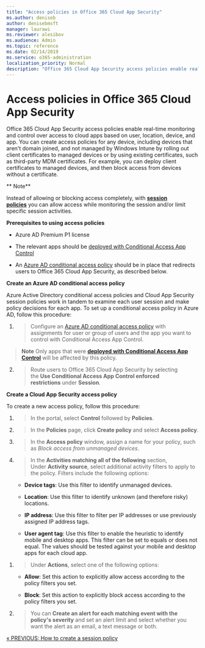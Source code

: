 ```yaml
---
title: "Access policies in Office 365 Cloud App Security"
ms.author: deniseb
author: denisebmsft
manager: laurawi
ms.reviewer: alesibov
ms.audience: Admin
ms.topic: reference
ms.date: 02/14/2019
ms.service: o365-administration
localization_priority: Normal
description: "Office 365 Cloud App Security access policies enable real-time monitoring and control over access to cloud apps based on user, location, device, and app. You can create access policies for any device, including devices that aren't domain joined, and not managed by Windows Intune by rolling out client certificates to managed devices or by using existing certificates, such as third-party MDM certificates. For example, you can deploy client certificates to managed devices, and then block access from devices without a certificate."
---
```


# Access policies in Office 365 Cloud App Security

Office 365 Cloud App Security access policies enable real-time monitoring and control over access to cloud apps based on user, location, device, and app. You can create access policies for any device, including devices that aren't domain joined, and not managed by Windows Intune by rolling out client certificates to managed devices or by using existing certificates, such as third-party MDM certificates. For example, you can deploy client certificates to managed devices, and then block access from devices without a certificate.

** Note**

Instead of allowing or blocking access completely, with [**<span class="underline">session policies</span>**](https://docs.microsoft.com/en-us/cloud-app-security/session-policy-aad) you can allow access while monitoring the session and/or limit specific session activities.

**Prerequisites to using access policies**

- Azure AD Premium P1 license

- The relevant apps should be [deployed with Conditional Access App Control](https://docs.microsoft.com/en-us/cloud-app-security/proxy-deployment-aad)

- An [Azure AD conditional access policy](https://docs.microsoft.com/azure/active-directory/active-directory-conditional-access-azure-portal) should be in place that redirects users to Office 365 Cloud App Security, as described below.

**Create an Azure AD conditional access policy**

Azure Active Directory conditional access policies and Cloud App Security session policies work in tandem to examine each user session and make policy decisions for each app. To set up a conditional access policy in Azure AD, follow this procedure:

1.  > Configure an [<span class="underline">Azure AD conditional access policy</span>](https://docs.microsoft.com/azure/active-directory/active-directory-conditional-access-azure-portal) with assignments for user or group of users and the app you want to control with Conditional Access App Control.

> **Note** Only apps that were [**<span class="underline">deployed with Conditional Access App Control</span>**](https://docs.microsoft.com/en-us/cloud-app-security/proxy-deployment-aad) will be affected by this policy.

2.  > Route users to Office 365 Cloud App Security by selecting the **Use Conditional Access App Control enforced restrictions** under **Session**.

**Create a Cloud App Security access policy**

To create a new access policy, follow this procedure:

1.  > In the portal, select **Control** followed by **Policies**.

2.  > In the **Policies** page, click **Create policy** and select **Access policy**.

3.  > In the **Access policy** window, assign a name for your policy, such as *Block access from unmanaged devices*.

4.  > In the **Activities matching all of the following** section, Under **Activity source**, select additional activity filters to apply to the policy. Filters include the following options:
    
    - **Device tags**: Use this filter to identify unmanaged devices.
    
    - **Location**: Use this filter to identify unknown (and therefore risky) locations.
    
    - **IP address**: Use this filter to filter per IP addresses or use previously assigned IP address tags.
    
    - **User agent tag**: Use this filter to enable the heuristic to identify mobile and desktop apps. This filter can be set to equals or does not equal. The values should be tested against your mobile and desktop apps for each cloud app.

<!-- end list -->

1.  > Under **Actions**, select one of the following options:
    
    - **Allow**: Set this action to explicitly allow access according to the policy filters you set.
    
    - **Block**: Set this action to explicitly block access according to the policy filters you set.

2.  > You can **Create an alert for each matching event with the policy's severity** and set an alert limit and select whether you want the alert as an email, a text message or both.

[<span class="underline">« PREVIOUS: How to create a session policy</span>](https://docs.microsoft.com/en-us/cloud-app-security/session-policy-aad)
